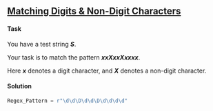 ## [Matching Digits & Non-Digit Characters](https://www.hackerrank.com/challenges/matching-digits-non-digit-character/problem)

#### Task

You have a test string ***S***. 

Your task is to match the pattern ***xxXxxXxxxx***. 

Here ***x*** denotes a digit character, and ***X*** denotes a non-digit character.

#### Solution

```python
Regex_Pattern = r"\d\d\D\d\d\D\d\d\d\d"
```
